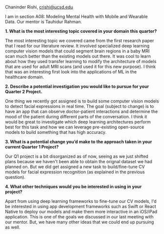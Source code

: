 Chaninder Rishi, crishi@ucsd.edu

I am in section A08: Modeling Mental Health with Mobile and Wearable Data. Our mentor is Tauhidur Rahman.

**1. What is the most interesting topic covered in your domain this quarter?**

The most interesting topic we covered came from the first research paper that I read for our literature review. It involved specialized deep learning computer vision models that could segment brain regions in a baby MRI scan much better than the existing models out there. It was cool to learn about how they used transfer learning to modify the architecture of models that are used for adult MRI scans (and used it for this new purpose). I think that was an interesting first look into the applications of ML in the healthcare domain.

**2. Describe a potential investigation you would like to pursue for your Quarter 2 Project.**

One thing we recently got assigned is to build some computer vision models to detect facial expressions in real time. The goal (subject to change) is to have an app that can observe doctor-patient interactions and determine the mood of the patient during different parts of the conversation. I think it would be great to investigate which deep learning architectures perform best for this task and how we can leverage pre-existing open-source models to build something that has high accuracy.

**3. What is a potential change you’d make to the approach taken in your current Quarter 1 Project?**

Our Q1 project is a bit disorganized as of now, seeing as we just shifted plans because we haven't been able to obtain the orignal dataset we had planned on. But we did get assigned a new task to build/fine-tune CV models for facial expression recognition (as explained in the previous question).

**4. What other techniques would you be interested in using in your project?**

Apart from using deep learning frameworks to fine-tune our CV models, I'd be interested in using app development frameworks such as Swift or React Native to deploy our models and make them more interactive in an iOS/iPad application. This is one of the goals we discussed in our last meeting with our mentor. But, we have many other ideas that we could end up pursuing as well.
